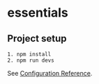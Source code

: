 # essentials

## Project setup

```
1. npm install
2. npm run devs

```

See [Configuration Reference](https://vitejs.dev/config/).
